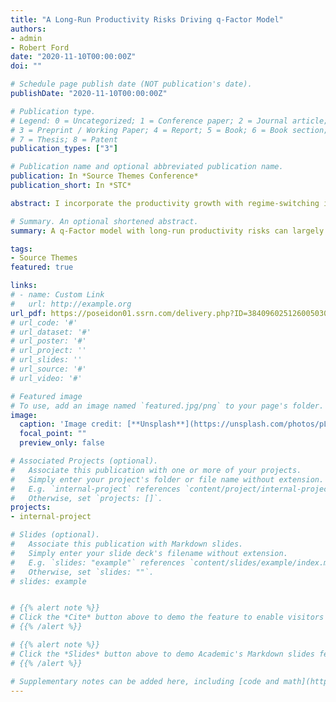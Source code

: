 ```yaml
---
title: "A Long-Run Productivity Risks Driving q-Factor Model"
authors:
- admin
- Robert Ford
date: "2020-11-10T00:00:00Z"
doi: ""

# Schedule page publish date (NOT publication's date).
publishDate: "2020-11-10T00:00:00Z"

# Publication type.
# Legend: 0 = Uncategorized; 1 = Conference paper; 2 = Journal article;
# 3 = Preprint / Working Paper; 4 = Report; 5 = Book; 6 = Book section;
# 7 = Thesis; 8 = Patent
publication_types: ["3"]

# Publication name and optional abbreviated publication name.
publication: In *Source Themes Conference*
publication_short: In *STC*

abstract: I incorporate the productivity growth with regime-switching in the conditional mean and volatility into an investment-based q-factor asset pricing model. The long-run productivity risks factors largely summarize the cross-sectional stock return, where the time-varying volatility plays an important role. A parsimonious q-factor model driven by productivity risks explains about 90% variation of return of 25 Size/BM portfolios and 75% variation of return of 160 portfolios, which is comparable to the Fama-French multifactor models, the Carhart (1997) four-factor model, and the Hou, Mo, Xue & Zhang (2020) augmented q-factor model. Therefore, productivity growth can be the potential force driving investment-based models.

# Summary. An optional shortened abstract.
summary: A q-Factor model with long-run productivity risks can largely explain the variation of cross-sectional equity return.

tags:
- Source Themes
featured: true

links:
# - name: Custom Link
#   url: http://example.org
url_pdf: https://poseidon01.ssrn.com/delivery.php?ID=384096025126005030003078115083093085050055046063064089024113099007092070067101089109050018006102038022052117119096068013002106009032000022033115028099121004005106106089035066021001005103109104096000030077106011002120119081109004071004027096111000084084&EXT=pdf
# url_code: '#'
# url_dataset: '#'
# url_poster: '#'
# url_project: ''
# url_slides: ''
# url_source: '#'
# url_video: '#'

# Featured image
# To use, add an image named `featured.jpg/png` to your page's folder. 
image:
  caption: 'Image credit: [**Unsplash**](https://unsplash.com/photos/pLCdAaMFLTE)'
  focal_point: ""
  preview_only: false

# Associated Projects (optional).
#   Associate this publication with one or more of your projects.
#   Simply enter your project's folder or file name without extension.
#   E.g. `internal-project` references `content/project/internal-project/index.md`.
#   Otherwise, set `projects: []`.
projects:
- internal-project

# Slides (optional).
#   Associate this publication with Markdown slides.
#   Simply enter your slide deck's filename without extension.
#   E.g. `slides: "example"` references `content/slides/example/index.md`.
#   Otherwise, set `slides: ""`.
# slides: example


# {{% alert note %}}
# Click the *Cite* button above to demo the feature to enable visitors to import publication metadata into their reference management software.
# {{% /alert %}}

# {{% alert note %}}
# Click the *Slides* button above to demo Academic's Markdown slides feature.
# {{% /alert %}}

# Supplementary notes can be added here, including [code and math](https://sourcethemes.com/academic/docs/writing-markdown-latex/).
---
```

